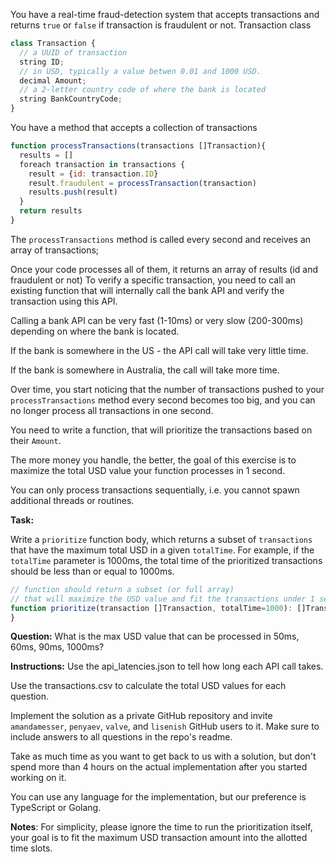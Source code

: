 You have a real-time fraud-detection system that accepts transactions and returns `true` or `false` if transaction is fraudulent or not.
Transaction class
```js
class Transaction {
  // a UUID of transaction
  string ID;
  // in USD, typically a value betwen 0.01 and 1000 USD. 
  decimal Amount;
  // a 2-letter country code of where the bank is located
  string BankCountryCode;
}
```
You have a method that accepts a collection of transactions

```js
function processTransactions(transactions []Transaction){
  results = []
  foreach transaction in transactions {
    result = {id: transaction.ID}
    result.fraudulent = processTransaction(transaction)
    results.push(result)
  } 
  return results
}
```
The `processTransactions` method is called every second and receives an array of transactions;

Once your code processes all of them, it returns an array of results (id and fraudulent or not)
To verify a specific transaction, you need to call an existing function that will internally call the bank API and verify the transaction using this API.

Calling a bank API can be very fast (1-10ms) or very slow (200-300ms) depending on where the bank is located.

If the bank is somewhere in the US - the API call will take very little time.

If the bank is somewhere in Australia, the call will take more time.

Over time, you start noticing that the number of transactions pushed to your `processTransactions` method every second becomes too big,
and you can no longer process all transactions in one second. 

You need to write a function, that will prioritize the transactions based on their `Amount`. 

The more money you handle, the better, the goal of this exercise is to maximize the total USD value your function processes in 1 second.

You can only process transactions sequentially, i.e. you cannot spawn additional threads or routines. 

**Task:**

Write a `prioritize` function body, which returns a subset of `transactions` that have the maximum total USD in a given `totalTime`.
For example, if the `totalTime` parameter is 1000ms, the total time of the prioritized transactions should be less than or 
equal to 1000ms.

```js
// function should return a subset (or full array)
// that will maximize the USD value and fit the transactions under 1 second
function prioritize(transaction []Transaction, totalTime=1000): []Transaction {
}
```

**Question:**
What is the max USD value that can be processed in 50ms, 60ms, 90ms, 1000ms?

**Instructions:**
Use the api_latencies.json to tell how long each API call takes.

Use the transactions.csv to calculate the total USD values for each question.

Implement the solution as a private GitHub repository and invite `amandamesser`, `penyaev`, `valve`, and `lisenish` GitHub users to it. Make sure to include answers to all questions in the repo's readme.

Take as much time as you want to get back to us with a solution, but don't spend more than 4 hours on the actual implementation after you started working on it.

You can use any language for the implementation, but our preference is TypeScript or Golang.

**Notes**:
For simplicity, please ignore the time to run the prioritization itself, your goal is to fit the maximum USD transaction amount into the allotted time slots.
